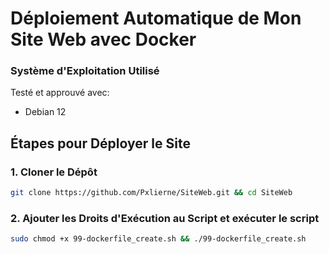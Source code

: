 # Déploiement Automatique de Mon Site Web avec Docker

### Système d'Exploitation Utilisé

Testé et approuvé avec:
- Debian 12

## Étapes pour Déployer le Site

### 1. Cloner le Dépôt

```bash
git clone https://github.com/Pxlierne/SiteWeb.git && cd SiteWeb
```

### 2. Ajouter les Droits d'Exécution au Script et exécuter le script

```bash
sudo chmod +x 99-dockerfile_create.sh && ./99-dockerfile_create.sh
```